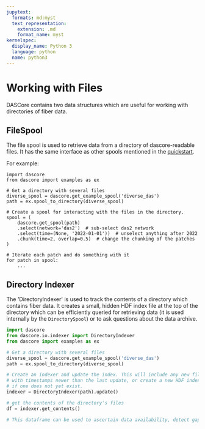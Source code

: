 ```yaml
---
jupytext:
  formats: md:myst
  text_representation:
    extension: .md
    format_name: myst
kernelspec:
  display_name: Python 3
  language: python
  name: python3
---
```


# Working with Files

DASCore contains two data structures which are useful for working with directories of
fiber data.

## FileSpool
The file spool is used to retrieve data from a directory of dascore-readable files.
It has the same interface as other spools mentioned in the
[quickstart](./quickstart.md).

For example:

```{code-cell}
import dascore
from dascore import examples as ex

# Get a directory with several files
diverse_spool = dascore.get_example_spool('diverse_das')
path = ex.spool_to_directory(diverse_spool)

# Create a spool for interacting with the files in the directory.
spool = (
    dascore.get_spool(path)
    .select(network='das2')  # sub-select das2 network
    .select(time=(None, '2022-01-01'))  # unselect anything after 2022
    .chunk(time=2, overlap=0.5)  # change the chunking of the patches
)

# Iterate each patch and do something with it
for patch in spool:
    ...
```

## Directory Indexer
The 'DirectoryIndexer' is used to track the contents of a directory which
contains fiber data. It creates a small, hidden HDF index file at the top
of the directory which can be efficiently queried for retrieving data
(it is used internally by the `DirectorySpool`) or to ask questions about
the data archive.


```python
import dascore
from dascore.io.indexer import DirectoryIndexer
from dascore import examples as ex

# Get a directory with several files
diverse_spool = dascore.get_example_spool('diverse_das')
path = ex.spool_to_directory(diverse_spool)

# Create an indexer and update the index. This will include any new files
# with timestamps newer than the last update, or create a new HDF index file
# if one does not yet exist.
indexer = DirectoryIndexer(path).update()

# get the contents of the directory's files
df = indexer.get_contents()

# This dataframe can be used to ascertain data availability, detect gaps, etc.
```
